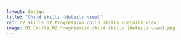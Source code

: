 ```yaml
---
layout: design
title: "Child skills (details view)"
ref: 02.Skills_02.Progression.child skills (details view)
image: 02.Skills_02.Progression.child skills (details view).png
---
```

